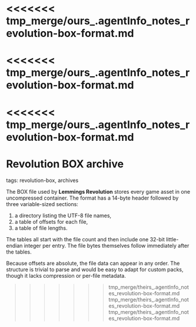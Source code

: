 <<<<<<< tmp_merge/ours_.agentInfo_notes_revolution-box-format.md
=======
<<<<<<< tmp_merge/ours_.agentInfo_notes_revolution-box-format.md
=======
<<<<<<< tmp_merge/ours_.agentInfo_notes_revolution-box-format.md
=======
# Revolution BOX archive

tags: revolution-box, archives

The BOX file used by **Lemmings Revolution** stores every game asset in one uncompressed container. The format has a 14-byte header followed by three variable-sized sections:

1. a directory listing the UTF-8 file names,
2. a table of offsets for each file,
3. a table of file lengths.

The tables all start with the file count and then include one 32-bit little-endian integer per entry. The file bytes themselves follow immediately after the tables.

Because offsets are absolute, the file data can appear in any order. The structure is trivial to parse and would be easy to adapt for custom packs, though it lacks compression or per-file metadata.
>>>>>>> tmp_merge/theirs_.agentInfo_notes_revolution-box-format.md
>>>>>>> tmp_merge/theirs_.agentInfo_notes_revolution-box-format.md
>>>>>>> tmp_merge/theirs_.agentInfo_notes_revolution-box-format.md
